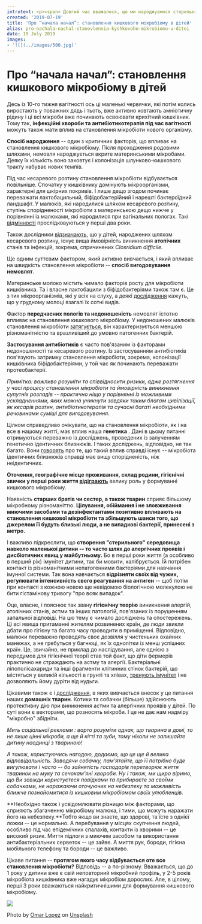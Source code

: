 ```yaml
---
introtext: <p><span> Довгий час вважалося, що ми народжуємося стерильні і вже під час народження наша шкіра контамінується мікроорганізмами, що живуть в родових шляхах матері. Однак останні <a href="https://www.ncbi.nlm.nih.gov/pmc/articles/PMC5872692/">дослідження</a> говорять про те, що амніотична рідина та плацента вже містять невелику кількість бактерій! Ці бактерії непатогенні і дуже різні – представники <i>Firmicutes, Tenericutes, Proteobacteria, Bacteroidetes, Fusobacteria.</i></span></p>
created: '2019-07-19'
title: 'Про “начала начал”: становлення кишкового мікробіому в дітей'
alias: pro-nachala-nachal-stanovlennia-kyshkovoho-mikrobiomu-u-ditei
date: 19 July 2019
images:
- '![](../images/500.jpg)'
---
```


# Про “начала начал”: становлення кишкового мікробіому в дітей

Десь із 10-го тижня вагітності ось ці маленькі червячки, які потім колись виростають у поважних дядь і тьоть, вже активно ковтають амніотичну рідину і ці всі мікроби вже починають освоювати крихітний кишківник. Тому так, **інфекційні хвороби та антибіотикотерапія під час вагітності** можуть також мати вплив на становлення мікробіоти нового організму.

**Спосіб народження** -- один з критичних факторів, що впливає на становлення кишкового мікробіому. Після проходження родовими шляхами, немовля народжується вкрите материнськими мікробами. Деяку їх кількість воно заковтує і колонізація шлунково-кишкового тракту набуває нових темпів.

Під час кесаревого розтину становлення мікробіоти відбувається повільніше. Спочатку у кишківнику домінують мікроорганізми, характерні для шкірних покривів. І лише дещо згодом починає переважати лактобацильний, біфідобактерійний і нарешті бактероїдний ландшафт. У малюків, які народилися шляхом кесаревого розтину, ступінь спорідненості мікробіоти з материнською дещо нижче у порівнянні із малюками, які народилися при вагінальних пологах. Такі [відмінності](https://www.ncbi.nlm.nih.gov/pubmed/23926244) прослідковуються у перші два роки.

Також дослідники [відзначають](https://www.ncbi.nlm.nih.gov/pmc/articles/PMC4315782/), що у дітей, народжених шляхом кесаревого розтину, існує вища ймовірність виникнення **атопічних** станів та інфекцій, зокрема, спричинених *Closridium difficile.*

Ще одним суттєвим фактором, який активно вивчається, і який впливає на швидкість становлення мікробіоти -- **спосіб вигодовування немовлят**.

Материнське молоко містить чимало факторів росту для мікробіоти кишківника. Та і власне лактобацили з біфідобактеріями також там є. Це з тих мікроорганізмів, які у всіх на слуху, а деякі [дослідження](https://academic.oup.com/ajcn/article/96/3/544/4576808) кажуть, що у грудному молоці взагалі їх сотні видів.

Фактор **передчасних пологів та недоношеність** немовлят істотно впливає на становлення кишкового мікробіому. У недоношених малюків становлення мікробіоти [затягується](https://www.ncbi.nlm.nih.gov/pubmed/23303303), він характеризується меншою різноманітністю та вразливіший до умовно патогенних бактерій.

**Застосування антибіотиків** є часто пов'язаним із факторами недоношеності та кесаревого розтину. Із застосуванням антибіотиків пов'язують затримку становлення мікробіоти, зокрема, колонізації кишківника біфідобактеріями, у той час як починають переважати протеобактерії.

*Примітка: важливо розуміти та співвідносити ризики, адже розтягнення у часі процесу становлення мікробіоти та ймовірність виникнення супутніх розладів -- практично ніщо у порівнянні із можливими ускладненнями, яких можна уникнути завдяки таким благам цивілізації, як кесарів розтин, антибіотикотерапія та сучасні багаті необхідними речовинами суміші для вигодовування.*

Цілком справедливо очікувати, що на становлення мікробіоти, як і на все в нашому житті, має вплив наша **генетика** . Дані в цьому питанні отримуються переважно із досліджень, проведених із залученням генетично ідентичних близнюків. І таких досліджень, відповідно, не так багато. Вони [говорять](https://www.tandfonline.com/doi/pdf/10.1080/089106001750462669) про те, що такий вплив справді існує -- мікробіота ідентичних близнюків справді має вищу спорідненість, ніж неідентичних.

**Оточення, географічне місце проживання, склад родини, гігієнічні звички у перші роки життя [відіграють](https://www.ncbi.nlm.nih.gov/pmc/articles/PMC4315782/)** велику роль у формуванні кишкового мікробіому.

Наявність **старших братів чи сестер, а також тварин** сприяє більшому мікробному різноманіттю. **Цілування, обіймання і не зловживання миючими засобами та дезінфектантами позитивно впливають на становлення кишкової мікробіоти та збільшують шанси того, що джерелом її будуть близькі люди, а не випадкові бактерії, принесені з метро.**

І важливо підкреслити, що **створення "стерильного" середовища навколо маленької дитини -- то часто шлях до алергічних проявів і дисбіотичних явищ у майбутньому.** Бо в перші роки життя (а особливо в перший рік) імунітет дитини, так би мовити, калібрується. Їй потрібен контакт із різноманітними непатогенними бактеріями для навчання імунної системи. Так вона навчається **відрізняти своїх від чужих, регулювати інтенсивність свого реагування на антиген** -- щоб потім при контакті з кожною новою ще невідомою біологічною молекулою не бити гістамінову тривогу "про всяк випадок".

Оце, власне, і пояснює так звану **гігієнічну теорію** виникнення алергій, атопічних станів, астми та інших патологій, пов'язаних із порушенням запальної відповіді. На цю тему є чимало досліджень та спостережень. Ці всі явища притаманні жителям розвинених країн, де люди звикли дбати про гігієну та багато часу проводити в приміщенні. Відповідно, малюки переважно проводять своє дозвілля у чистеньких охайних манежах, а не гребуться у багнюці, як їх однолітки із менш успішних країн. Це, звичайно, не приклад до наслідування, але однією з передумов для гігієнічної теорії став той факт, що діти фермерів практично не страждають на астму та алергії. Бактеріальні ліпополісахариди та інші фрагменти клітинних стінок бактерій, що містяться у великій кількості в грунті та хлівах, [тренують імунітет](https://onlinelibrary.wiley.com/doi/abs/10.1111/j.1365-2222.2006.02556.x) і не дозволяють йому дуріти від нудьги.

Цікавими також є і [дослідження](https://www.nature.com/articles/543S48a), в яких вивчається внесок у це питання наших **домашніх тварин**. Котики та собачки (більше) здійснюють протективну дію при виникнення астми та алергічних проявів у дітей. По суті вони є векторами, що розносять мікроби. І це не дає нам надміру "мікробно" збідніти.

*Мить соціальної реклами* *:* *варто розуміти однак, що тварина в домі, то не лише цінні мікроби, а ще й кігті та зуби, тому ніколи не залишайте дитину наодинці з твариною!*

*А також, користуючись нагодою, додаємо, що це ще й велика відповідальність. Заводячи собачку, пам'ятайте, що її потрібно буде вигулювати і часто -- бо зайнятість господарів перетворює життя тваринок на муку та сечокам'яні хвороби. Ну і також, ми щиро віримо, що Ви завжди користуєтеся повідками та прибираєте за своїми собачками, не наражаючи оточуючих на небезпеку та можливість ближче познайомитися із кишковим мікробіомом своїх улюбленців.*

**Необхідно також і усвідомлювати різницю між факторами, що сприяють збагаченню мікробіому малюка, і тими, що можуть наражати його на небезпеку.**Тобто якщо ви знаєте, що здорові, та їсте з однієї ложки -- це нормально. А перебування у місцях скупчення людей, особливо під час епідемічних спалахів, контакти із хворими -- це високий ризик. Миття підлоги з миючим засобом та використання антибактеріальних серветок -- це зайве. А миття рук, бороди, гігієна мобільного телефону та бороди -- це важливо.

Цікаве питання -- **протягом якого часу відбувається оте все становлення мікробіоти?** Відповідь -- а по-різному. Вважається, що до 1 року у дитини вже є свій неповторний мікробний профіль, у 2-5 років мікробіота кишківника вже нагадує мікробіом дорослих. Але, в цілому, перші 3 роки вважаються найкритичнішими для формування кишкового мікробіому.

![](../images/500.jpg)

Photo by [Omar Lopez](https://unsplash.com/@omarlopez1?utm_source=unsplash&utm_medium=referral&utm_content=creditCopyText) on [Unsplash](https://unsplash.com/search/photos/mom-kissing-baby?utm_source=unsplash&utm_medium=referral&utm_content=creditCopyText)
